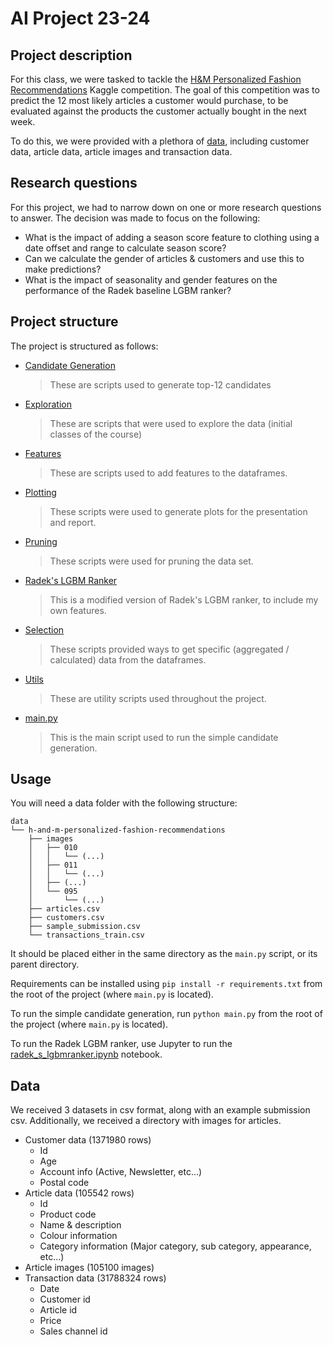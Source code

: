# AI Project 23-24

## Project description

For this class, we were tasked to tackle
the [H&M Personalized Fashion Recommendations](https://www.kaggle.com/competitions/h-and-m-personalized-fashion-recommendations)
Kaggle competition.
The goal of this competition was to predict the 12 most likely articles a customer would purchase, to be evaluated
against the products the customer actually bought in the next week.

To do this, we were provided with a plethora of [data](#Data), including customer data, article data, article images and
transaction data.

## Research questions

For this project, we had to narrow down on one or more research questions to answer. The decision was made to focus on
the following:

- What is the impact of adding a season score feature to clothing using a date offset and range to calculate season
  score?
- Can we calculate the gender of articles \& customers and use this to make predictions?
- What is the impact of seasonality and gender features on the performance of the Radek baseline LGBM ranker?

## Project structure

The project is structured as follows:

- [Candidate Generation](candidate_generation%2FREADME.md)
  > These are scripts used to generate top-12 candidates
- [Exploration](exploration%2FREADME.md)
  > These are scripts that were used to explore the data (initial classes of the course)
- [Features](features%2FREADME.md)
  > These are scripts used to add features to the dataframes.
- [Plotting](plotting%2FREADME.md)
  > These scripts were used to generate plots for the presentation and report.
- [Pruning](pruning%2FREADME.md)
  > These scripts were used for pruning the data set.
- [Radek's LGBM Ranker](radek_s_lgbmranker%2FREADME.md)
  > This is a modified version of Radek's LGBM ranker, to include my own features.
- [Selection](selection%2FREADME.md)
  > These scripts provided ways to get specific (aggregated / calculated) data from the dataframes.
- [Utils](utils%2FREADME.md)
  > These are utility scripts used throughout the project.
- [main.py](main.py)
  > This is the main script used to run the simple candidate generation.

## Usage

You will need a data folder with the following structure:

```
data
└── h-and-m-personalized-fashion-recommendations
    ├── images
    │   ├── 010
    │   │   └── (...)
    │   ├── 011
    │   │   └── (...)
    │   ├── (...)
    │   └── 095
    │       └── (...)
    ├── articles.csv
    ├── customers.csv
    ├── sample_submission.csv
    └── transactions_train.csv
```

It should be placed either in the same directory as the `main.py` script, or its parent directory.

Requirements can be installed using `pip install -r requirements.txt` from the root of the project (where `main.py` is
located).

To run the simple candidate generation, run `python main.py` from the root of the project (where `main.py` is located).

To run the Radek LGBM ranker, use Jupyter to run
the [radek_s_lgbmranker.ipynb](radek_s_lgbmranker%2Fradek_s_lgbmranker.ipynb) notebook.

## Data

We received 3 datasets in csv format, along with an example submission csv. Additionally, we received a directory with
images for articles.

- Customer data (1371980 rows)
    - Id
    - Age
    - Account info (Active, Newsletter, etc...)
    - Postal code
- Article data (105542 rows)
    - Id
    - Product code
    - Name & description
    - Colour information
    - Category information (Major category, sub category, appearance, etc...)
- Article images (105100 images)
- Transaction data (31788324 rows)
    - Date
    - Customer id
    - Article id
    - Price
    - Sales channel id